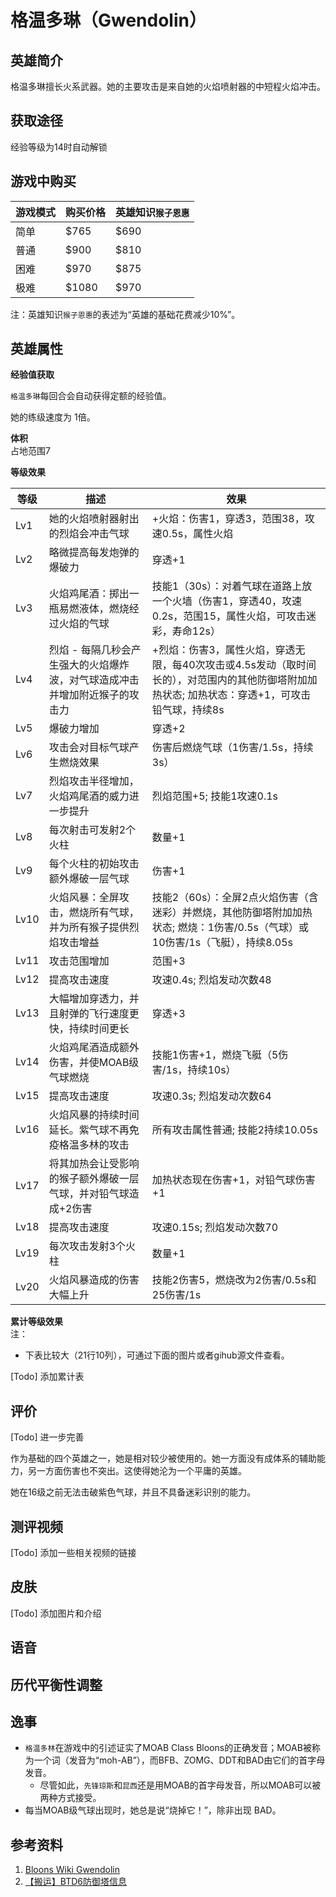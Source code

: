 # 格温多琳（Gwendolin）
## 英雄简介
格温多琳擅长火系武器。她的主要攻击是来自她的火焰喷射器的中短程火焰冲击。

## 获取途径
经验等级为14时自动解锁

## 游戏中购买
| 游戏模式 | 购买价格 | 英雄知识`猴子恩惠` | 
| - | - | - |
| 简单 | $765 | $690 |
| 普通 | $900 | $810 |
| 困难 | $970 | $875 |
| 极难 | $1080 | $970 |

注：英雄知识`猴子恩惠`的表述为“英雄的基础花费减少10%”。

## 英雄属性
**经验值获取**

`格温多琳`每回合会自动获得定额的经验值。

她的练级速度为 1倍。

**体积**  
占地范围7

**等级效果**

| 等级 | 描述 | 效果|
| - | - | - |
Lv1 | 她的火焰喷射器射出的烈焰会冲击气球 | +火焰：伤害1，穿透3，范围38，攻速0.5s，属性火焰 |
Lv2 | 略微提高每发炮弹的爆破力 | 穿透+1 |
Lv3 | 火焰鸡尾酒：掷出一瓶易燃液体，燃烧经过火焰的气球 | 技能1（30s）：对着气球在道路上放一个火墙（伤害1，穿透40，攻速0.2s，范围15，属性火焰，可攻击迷彩，寿命12s） |
Lv4 | 烈焰 - 每隔几秒会产生强大的火焰爆炸波，对气球造成冲击并增加附近猴子的攻击力 | +烈焰：伤害3，属性火焰，穿透无限，每40次攻击或4.5s发动（取时间长的），对范围内的其他防御塔附加加热状态; 加热状态：穿透+1，可攻击铅气球，持续8s |
Lv5 | 爆破力增加 | 穿透+2 |
Lv6 | 攻击会对目标气球产生燃烧效果 | 伤害后燃烧气球（1伤害/1.5s，持续3s） |
Lv7 | 烈焰攻击半径增加，火焰鸡尾酒的威力进一步提升 | 烈焰范围+5; 技能1攻速0.1s |
Lv8 | 每次射击可发射2个火柱 | 数量+1 |
Lv9 | 每个火柱的初始攻击额外爆破一层气球 | 伤害+1 |
Lv10 | 火焰风暴：全屏攻击，燃烧所有气球，并为所有猴子提供烈焰攻击增益 | 技能2（60s）：全屏2点火焰伤害（含迷彩）并燃烧，其他防御塔附加加热状态; 燃烧：1伤害/0.5s（气球）或10伤害/1s（飞艇），持续8.05s |
Lv11 | 攻击范围增加 | 范围+3 |
Lv12 | 提高攻击速度 | 攻速0.4s; 烈焰发动次数48 |
Lv13 | 大幅增加穿透力，并且射弹的飞行速度更快，持续时间更长 | 穿透+3 |
Lv14 | 火焰鸡尾酒造成额外伤害，并使MOAB级气球燃烧 | 技能1伤害+1，燃烧飞艇（5伤害/1s，持续10s） |
Lv15 | 提高攻击速度 | 攻速0.3s; 烈焰发动次数64 |
Lv16 | 火焰风暴的持续时间延长。紫气球不再免疫格温多林的攻击 | 所有攻击属性普通; 技能2持续10.05s |
Lv17 | 将其加热会让受影响的猴子额外爆破一层气球，并对铅气球造成+2伤害 | 加热状态现在伤害+1，对铅气球伤害+1 |
Lv18 | 提高攻击速度 | 攻速0.15s; 烈焰发动次数70 |
Lv19 | 每次攻击发射3个火柱 | 数量+1 |
Lv20 | 火焰风暴造成的伤害大幅上升 | 技能2伤害5，燃烧改为2伤害/0.5s和25伤害/1s |

**累计等级效果**  
注：

- 下表比较大（21行10列），可通过下面的图片或者gihub源文件查看。

[Todo] 添加累计表

## 评价
[Todo] 进一步完善

作为基础的四个英雄之一，她是相对较少被使用的。她一方面没有成体系的辅助能力，另一方面伤害也不突出。这使得她沦为一个平庸的英雄。

她在16级之前无法击破紫色气球，并且不具备迷彩识别的能力。

## 测评视频
[Todo] 添加一些相关视频的链接

## 皮肤
[Todo] 添加图片和介绍

## 语音

## 历代平衡性调整

## 逸事
- `格温多林`在游戏中的引述证实了MOAB Class Bloons的正确发音；MOAB被称为一个词（发音为“moh-AB”），而BFB、ZOMG、DDT和BAD由它们的首字母发音。
	- 尽管如此，`先锋琼斯`和`昆西`还是用MOAB的首字母发音，所以MOAB可以被两种方式接受。
- 每当MOAB级气球出现时，她总是说“烧掉它！”，除非出现 BAD。


## 参考资料
1. [Bloons Wiki Gwendolin](https://bloons.fandom.com/wiki/Gwendolin)
2. [【搬运】BTD6防御塔信息](https://docs.qq.com/sheet/DVm9tcFl1ZndGd0Rv?tab=bb08j7)
